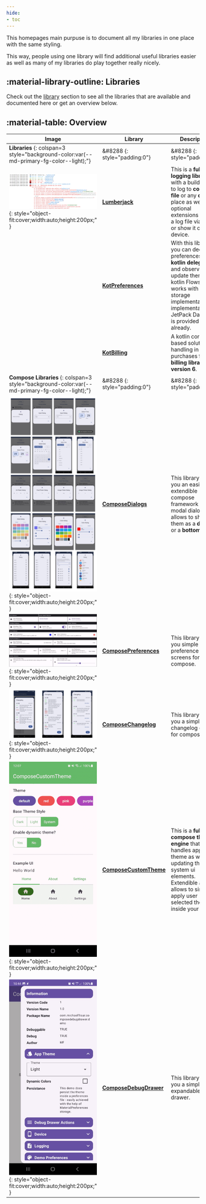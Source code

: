 ```yaml
---
hide:
- toc
---
```


This homepages main purpuse is to document all my libraries in one place with the same styling.

This way, people using one library will find additional useful libraries easier as well as many of my libraries do play together really nicely.

## :material-library-outline: Libraries

Check out the [library](libraries/lumberjack.md) section to see all the libraries that are available and documented here or get an overview below.

## :material-table: Overview

|Image|Library|Description|
|-|-|-|
| **Libraries** {: colspan=3 style="background-color:var(--md-primary-fg-color--light);"} | &#8288 {: style="padding:0"} | &#8288 {: style="padding:0"} |
| ![Log](https://github.com/MFlisar/Lumberjack/raw/main/screenshots/log1.png){: style="object-fit:cover;width:auto;height:200px;" } | [**Lumberjack**](libraries/lumberjack.md) | This is a **full logging library** with a build in way to log to **console**, **file** or any **custom** place as well as optional extensions to send a log file via mail or show it on the device. |
| | [**KotPreferences**](libraries/kotpreferences.md) | With this library you can declare preferences via **kotlin delegates** and observe and update them via kotlin Flows. This works with any storage implementation, an implementation for JetPack DataStore is provided already. |
| | [**KotBilling**](libraries/kotbilling.md) | A kotlin coroutine based solution for handling in app purchases for **billing library version 6**. |
| **Compose Libraries** {: colspan=3 style="background-color:var(--md-primary-fg-color--light);"} | &#8288 {: style="padding:0"} | &#8288 {: style="padding:0"} |
| ![Image](https://github.com/MFlisar/ComposeDialogs/raw/main/screenshots/overview.jpg){: style="object-fit:cover;width:auto;height:200px;" } | [**ComposeDialogs**](libraries/composedialogs.md) | This library offers you an easily extendible compose framework for modal dialogs and allows to show them as a **dialog** or a **bottom sheet**. |
| ![Image](https://github.com/MFlisar/ComposePreferences/raw/main/screenshots/overview.jpg){: style="object-fit:cover;width:auto;height:200px;" } | [**ComposePreferences**](libraries/composepreferences.md) | This library offers you simple preference screens for compose. |
| ![Image](https://github.com/MFlisar/ComposeChangelog/raw/main/screenshots/overview.jpg){: style="object-fit:cover;width:auto;height:200px;" } | [**ComposeChangelog**](libraries/composechangelog.md) | This library offers you a simple changelog dialog for compose. |
| ![Image](https://github.com/MFlisar/ComposeCustomTheme/raw/main/screenshots/demo.gif){: style="object-fit:cover;width:auto;height:200px;" } | [**ComposeCustomTheme**](libraries/composecustomtheme.md) | This is a **full compose theme engine** that handles applying a theme as well as updating the system ui elements. Extendible and allows to simply apply user selected themes inside your app. |
| ![Image](https://github.com/MFlisar/ComposeDebugDrawer/raw/main/screenshots/demo2.jpg){: style="object-fit:cover;width:auto;height:200px;" } | [**ComposeDebugDrawer**](libraries/composedebugdrawer.md) | This library offers you a simple easily expandable debug drawer. |